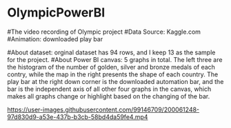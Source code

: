 # OlympicPowerBI
#The video recording of Olympic project
#Data Source: Kaggle.com
#Animation: downloaded play bar

#About dataset: orginal dataset has 94 rows, and I keep 13 as the sample for the project. 
#About Power BI canvas: 5 graphs in total. The left three are the histogram of the number of golden, silver and bronze medals of each contry, while the map in the right presents the shape of each country. The play bar at the right down corner is the downloaded automation bar, and the bar is the independent axis of all other four graphs in the canvas, which makes all graphs change or highlight based on the changing of the bar. 



https://user-images.githubusercontent.com/99146709/200061248-97d830d9-a53e-437b-b3cb-58bd4da59fe4.mp4

